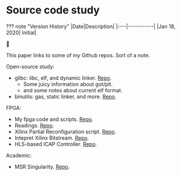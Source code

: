 # Source code study

??? note "Version History"
	|Date|Description|
	|:---|-----------|
	|Jan 18, 2020| Initial|

:whale2:

This paper links to some of my Github repos.
Sort of a note.

Open-source study:

- glibc: libc, elf, and dynamic linker. [Repo](https://github.com/lastweek/source-glibc).
    - Some juicy information about got/plt.
    - and some notes about current elf format.
- binutils: gas, static linker, and more. [Repo](https://github.com/lastweek/source-binutils).

FPGA:

- My fpga code and scripts. [Repo](https://github.com/lastweek/fpga_vivado_scripts).
- Readings. [Repo](https://github.com/lastweek/fpga_readings).
- Xilinx Partial Reconfiguration script. [Repo](https://github.com/lastweek/fpga_vivado_scripts_pr).
- Intepret Xilinx Bitstream. [Repo](https://github.com/lastweek/fpga_interpret_bitstream).
- HLS-based ICAP Controller. [Repo](https://github.com/lastweek/fpga_icap_hls/).

Academic:

- MSR Singularity. [Repo](https://github.com/lastweek/source-singularity).
